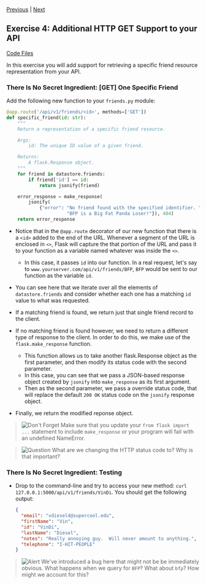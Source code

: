 [Previous](exercise-04.md) |  [Next](exercise-06.md)
## Exercise 4: Additional HTTP GET Support to your API
[Code Files](../../training/level-4-creating-web-services/bfp-reference/exercise_04)

In this exercise you will add support for retrieving a specific friend 
resource representation from your API.

### There Is No Secret Ingredient: [GET] One Specific Friend
Add the following new function to your `friends.py` module:

```python
@app.route('/api/v1/friends/<id>', methods=['GET'])
def specific_friend(id: str):
    """
    Return a representation of a specific friend resource.

    Args:
        id: The unique ID value of a given friend.

    Returns:
        A flask.Response object.
    """
    for friend in datastore.friends:
        if friend['id'] == id:
            return jsonify(friend)

    error_response = make_response(
        jsonify(
            {"error": "No friend found with the specified identifier. "
                      "BFP is a Big Fat Panda Loser!"}), 404)
    return error_response
```

- Notice that in the `@app.route` decorator of our new function that there 
is a `<id>` added to the end of the URL.  Whenever a segment of the URL is
enclosed in `<>`, Flask will capture the that portion of the URL and 
pass it to your function as a variable named whatever was inside the `<>`. 
    - In this case, it passes `id` into our function. In a real request,
    let's say to `www.yourserver.com/api/v1/friends/BFP`, `BFP` would be
    sent to our function as the variable `id`.

- You can see here that we iterate over all the elements of 
`datastore.friends` and consider whether each one has a matching `id` 
value to what was requested.
    
- If a matching friend is found, we return just that single friend record 
to the client.

- If no matching friend is found however, we need to return a different type 
of response to the client.  In order to do this, we make use of the 
`flask.make_response` function.
    - This function allows us to take another flask.Response object as the 
    first parameter, and then modify its status code with the second parameter.
    - In this case, you can see that we pass a JSON-based response object 
    created by `jsonify` into `make_response` as its first argument.  
    - Then as the second parameter, we pass a override status code, that will
    replace the default `200 OK` status code on the `jsonify` response object.
- Finally, we return the modified reponse object.
    
> ![Don't Forget](../images/checklist.png) Make sure that you update your 
`from flask import ...` statement to include `make_response` or your program
will fail with an undefined NameError.

> ![Question](../images/question.png) What are we changing the HTTP status code
> to?  Why is that important?

### There Is No Secret Ingredient: Testing
- Drop to the command-line and try to access your new method: 
`curl 127.0.0.1:5000/api/v1/friends/VinDi`.  You should get the following
output:
    
    ```JSON
    {
      "email": "vdiesel4@supercool.edu",
      "firstName": "Vin",
      "id": "VinDi",
      "lastName": "Diesel",
      "notes": "Really annoying guy.  Will never amount to anything.",
      "telephone": "I-HIT-PEOPLE"
    }
    ```

> ![Alert](../images/alert.png) We've introduced a bug here that might not be
> be immediately obvious.  What happens when we query for `BFP`?  What about
> `bfp`?  How might we account for this?

